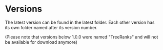 # Versions

The latest version can be found in the latest folder.
Each other version has its own folder named after its version number.

(Please note that versions below 1.0.0 were named "TreeRanks" and will not be available for download anymore)


